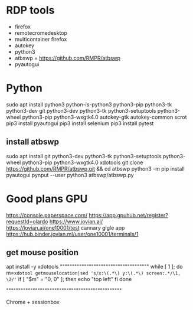 # RDP tools
- firefox
- remotecromedesktop
- multicontainer firefox
- autokey
- python3
- atbswp = https://github.com/RMPR/atbswp
- pyautogui

# Python
sudo apt install python3 python-is-python3 python3-pip python3-tk python3-dev git python3-dev python3-tk python3-setuptools python3-wheel python3-pip python3-wxgtk4.0  autokey-gtk autokey-common scrot
pip3 install pyautogui 
pip3 install selenium
pip3 install pytest

## install atbswp
sudo apt install git python3-dev python3-tk python3-setuptools python3-wheel python3-pip python3-wxgtk4.0 xdotools
git clone https://github.com/RMPR/atbswp.git && cd atbswp
python3 -m pip install pyautogui pynput --user
python3 atbswp/atbswp.py


# Good plans GPU
https://console.paperspace.com/
https://app.gpuhub.net/register?requestId=olardo
https://www.jovian.ai/  
https://jovian.ai/one10001/test
cannary gigle app
https://hub.binder.jovian.ml/user/one10001/terminals/1

## get mouse position

apt install -y xdotools
"""""""""""""""""""""""""""""""""""""
while [ 1 ];
do
    m=`xdotool getmouselocation|sed 's/x:\(.*\) y:\(.*\) screen:.*/\1, \2/'`
    if [ "$m" = "0, 0" ];
    then
        echo "top left"
    fi
done

""""""""""""""""""""""""""""""""""""""""""""""""

Chrome + sessionbox